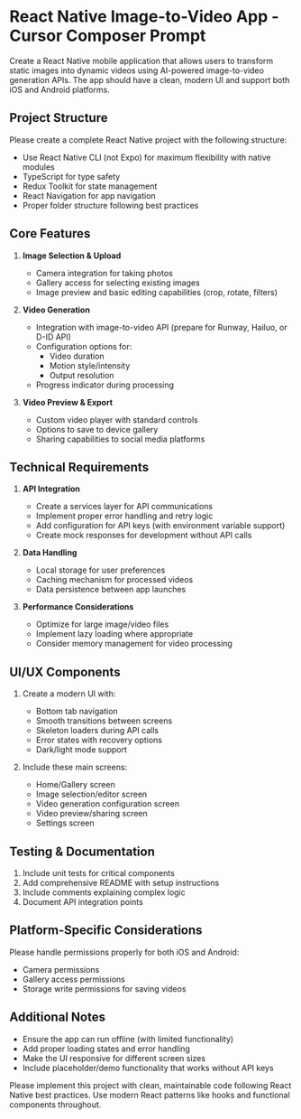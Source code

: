 # React Native Image-to-Video App - Cursor Composer Prompt

Create a React Native mobile application that allows users to transform static images into dynamic videos using AI-powered image-to-video generation APIs. The app should have a clean, modern UI and support both iOS and Android platforms.

## Project Structure

Please create a complete React Native project with the following structure:
- Use React Native CLI (not Expo) for maximum flexibility with native modules
- TypeScript for type safety
- Redux Toolkit for state management
- React Navigation for app navigation
- Proper folder structure following best practices

## Core Features

1. **Image Selection & Upload**
   - Camera integration for taking photos
   - Gallery access for selecting existing images
   - Image preview and basic editing capabilities (crop, rotate, filters)

2. **Video Generation**
   - Integration with image-to-video API (prepare for Runway, Hailuo, or D-ID API)
   - Configuration options for:
     - Video duration
     - Motion style/intensity
     - Output resolution
   - Progress indicator during processing

3. **Video Preview & Export**
   - Custom video player with standard controls
   - Options to save to device gallery
   - Sharing capabilities to social media platforms

## Technical Requirements

1. **API Integration**
   - Create a services layer for API communications
   - Implement proper error handling and retry logic
   - Add configuration for API keys (with environment variable support)
   - Create mock responses for development without API calls

2. **Data Handling**
   - Local storage for user preferences
   - Caching mechanism for processed videos
   - Data persistence between app launches

3. **Performance Considerations**
   - Optimize for large image/video files
   - Implement lazy loading where appropriate
   - Consider memory management for video processing

## UI/UX Components

1. Create a modern UI with:
   - Bottom tab navigation
   - Smooth transitions between screens
   - Skeleton loaders during API calls
   - Error states with recovery options
   - Dark/light mode support

2. Include these main screens:
   - Home/Gallery screen
   - Image selection/editor screen
   - Video generation configuration screen
   - Video preview/sharing screen
   - Settings screen

## Testing & Documentation

1. Include unit tests for critical components
2. Add comprehensive README with setup instructions
3. Include comments explaining complex logic
4. Document API integration points

## Platform-Specific Considerations

Please handle permissions properly for both iOS and Android:
- Camera permissions
- Gallery access permissions
- Storage write permissions for saving videos

## Additional Notes

- Ensure the app can run offline (with limited functionality)
- Add proper loading states and error handling
- Make the UI responsive for different screen sizes
- Include placeholder/demo functionality that works without API keys

Please implement this project with clean, maintainable code following React Native best practices. Use modern React patterns like hooks and functional components throughout.
